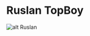 # Ruslan TopBoy
![alt Ruslan](https://sun9-7.userapi.com/impg/-HWYXu0qtcS5SeWKXiOecMV_wDgquBBbAXBxHQ/QPN2RDJ3Log.jpg?size=1708x2160&quality=96&sign=709f4de4cae52435f728a434a659cf75&type=album)

